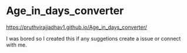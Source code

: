 # Age_in_days_converter
https://pruthvirajjadhav1.github.io/Age_in_days_converter/

I was bored so I created this if any suggetions create a issue or connect with me.
